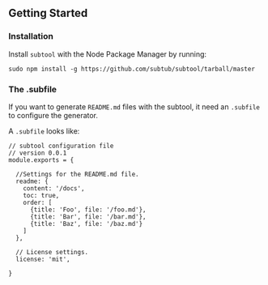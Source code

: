 ## Getting Started

### Installation


Install ```subtool``` with the Node Package Manager by running:

    sudo npm install -g https://github.com/subtub/subtool/tarball/master


### The .subfile

If you want to generate ```README.md``` files with the subtool, it need an ```.subfile``` to configure the generator.

A ```.subfile``` looks like:  

    // subtool configuration file
    // version 0.0.1
    module.exports = {
    
      //Settings for the README.md file.
      readme: {
        content: '/docs',
        toc: true,
        order: [
          {title: 'Foo', file: '/foo.md'},
          {title: 'Bar', file: '/bar.md'},
          {title: 'Baz', file: '/baz.md'}
        ]
      },
      
      // License settings.
      license: 'mit',
      
    }

